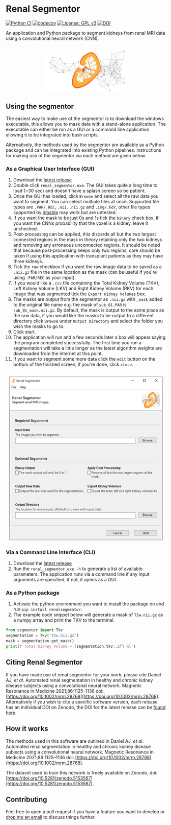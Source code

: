 # Renal Segmentor
[![Python CI](https://github.com/alexdaniel654/Renal_Segmentor/actions/workflows/python_ci.yml/badge.svg?branch=master)](https://github.com/alexdaniel654/Renal_Segmentor/actions/workflows/python_ci.yml)
[![codecov](https://codecov.io/gh/alexdaniel654/Renal_Segmentor/branch/master/graph/badge.svg?token=6oSiDfrFpJ)](https://codecov.io/gh/alexdaniel654/Renal_Segmentor)
[![License: GPL v3](https://img.shields.io/badge/License-GPLv3-blue.svg)](https://www.gnu.org/licenses/gpl-3.0)
[![DOI](https://zenodo.org/badge/236753300.svg)](https://zenodo.org/badge/latestdoi/236753300)

An application and Python package to segment kidneys from renal MRI data using a convolutional neural network (CNN).

<h2 align="center"><img src="https://raw.githubusercontent.com/alexdaniel654/Renal_Segmentor/master/images/banner.png" height="128"></h2>

## Using the segmentor

The easiest way to make use of the segmentor is to download the windows executable, this allows you to mask data with a stand-alone application. The executable can either be run as a GUI or a command line application allowing it to be integrated into bash scripts.

Alternatively, the methods used by the segmentor are available as a Python package and can be integrated into existing Python pipelines. Instructions for making use of the segmentor via each method are given below.

### As a Graphical User Interface (GUI)

1. Download the [latest release](https://github.com/alexdaniel654/Renal_Segmentor/releases/latest/download/renal_segmentor.exe)
2. Double click `renal_segmentor.exe`. The GUI takes quite a long time to load (~30 sec) and doesn't have a splash screen so be patient.
3. Once the GUI has loaded, click `Browse` and select all the raw data you want to segment. You can select multiple files at once. Supported file types are `.PAR/.REC`, `.nii`, `.nii.gz` and `.img/.hdr`, other file types supported by [nibable](https://nipy.org/nibabel/api.html#file-formats) may work but are untested.
4. If you want the mask to be just 0s and 1s tick the `binary` check box, if you want the CNNs probability that the voxel is a kidney, leave it unchecked.
5. Post-processing can be applied, this discards all but the two largest connected regions in the mask in theory retaining only the two kidneys and removing any erroneous unconnected regions. It should be noted that because post-processing keeps only two regions, care should be taken if using this application with transplant patients as they may have three kidneys.
6. Tick the `raw` checkbox if you want the raw image data to be saved as a `.nii.gz` file in the same location as the mask (can be useful if you're using `.PAR/REC` as your input).
7. If you would like a `.csv` file containing the Total Kidney Volume (TKV), Left Kidney Volume (LKV) and Right Kidney Volume (RKV) for each image that was segmented tick the `Export Kidney Volumes` box.
8. The masks are output from the segmentor as `.nii.gz` with `_mask` added to the original file name e.g. the mask of `sub_01.PAR` is `sub_01_mask.nii.gz`. By default, the mask is output to the same place as the raw data, if you would like the masks to be output to a different directory click `Browse` under `Output Directory` and select the folder you wish the masks to go to.
9. Click start.
10. The application will run and a few seconds later a box will appear saying the program completed successfully. The first time you run a segmentation will take a little longer as the latest algorithm weights are downloaded from the internet at this point.
11. If you want to segment some more data click the `edit` button on the bottom of the finished screen, if you're done, click `close`.

<h2 align="center"><img src="https://raw.githubusercontent.com/alexdaniel654/Renal_Segmentor/master/images/screenshot.png" height="512"></h2>

### Via a Command Line Interface (CLI)
1. Download the [latest release](https://github.com/alexdaniel654/Renal_Segmentor/releases/latest/download/renal_segmentor.exe)
2. Run the `renal_segmentor.exe -h` to generate a list of available parameters. The application runs via a command line if any input arguments are specified, if not, it opens as a GUI.

### As a Python package
1. Activate the python environment you want to install the package on and run `pip install renalsegmentor`.
2. The example code snippet below will generate a mask of `T2w.nii.gz` as a numpy array and print the TKV to the terminal.

```python
from segmentor import Tkv
segmentation = Tkv('T2w.nii.gz')
mask = segmentation.get_mask()
print(f'Total Kidney Volume = {segmentation.tkv:.2f} ml')
```

## Citing Renal Segmentor
If you have made use of renal segmentor for your work, please cite Daniel AJ, _et al_. Automated renal segmentation in healthy and chronic kidney disease subjects using a convolutional neural network. Magnetic Resonance in Medicine 2021;86:1125–1136 doi: [https://doi.org/10.1002/mrm.28768](https://doi.org/10.1002/mrm.28768). Alternatively if you wish to cite a specific software version, each release has an individual DOI on Zenodo, the DOI for the latest release can be [found here](https://doi.org/10.5281/zenodo.4068850).

## How it works

The methods used in this software are outlined in Daniel AJ, _et al_. Automated renal segmentation in healthy and chronic kidney disease subjects using a convolutional neural network. Magnetic Resonance in Medicine 2021;86:1125–1136 doi: [https://doi.org/10.1002/mrm.28768](https://doi.org/10.1002/mrm.28768).

The dataset used to train this network is freely available on Zenodo, doi: [https://doi.org/10.5281/zenodo.5153567](https://doi.org/10.5281/zenodo.5153567).

## Contributing

Feel free to open a pull request if you have a feature you want to develop or [drop me an email](mailto:alexander.daniel@nottingham.ac.uk) to discuss things further.
